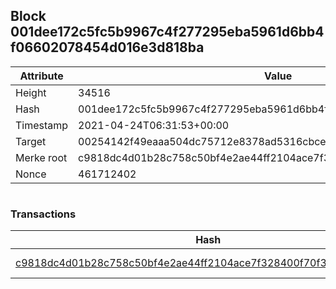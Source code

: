 ## Block 001dee172c5fc5b9967c4f277295eba5961d6bb4f06602078454d016e3d818ba

Attribute | Value
--- | ---
Height | 34516
Hash | 001dee172c5fc5b9967c4f277295eba5961d6bb4f06602078454d016e3d818ba
Timestamp | 2021-04-24T06:31:53+00:00
Target | 00254142f49eaaa504dc75712e8378ad5316cbcead634704b3734b6271167cc4
Merke root | c9818dc4d01b28c758c50bf4e2ae44ff2104ace7f328400f70f3ac4745c43da6
Nonce | 461712402

```

```

### Transactions

Hash | Amount
--- | ---
[c9818dc4d01b28c758c50bf4e2ae44ff2104ace7f328400f70f3ac4745c43da6](c9818dc4d01b28c758c50bf4e2ae44ff2104ace7f328400f70f3ac4745c43da6.md) | 10.00000000 SKEPTI 

